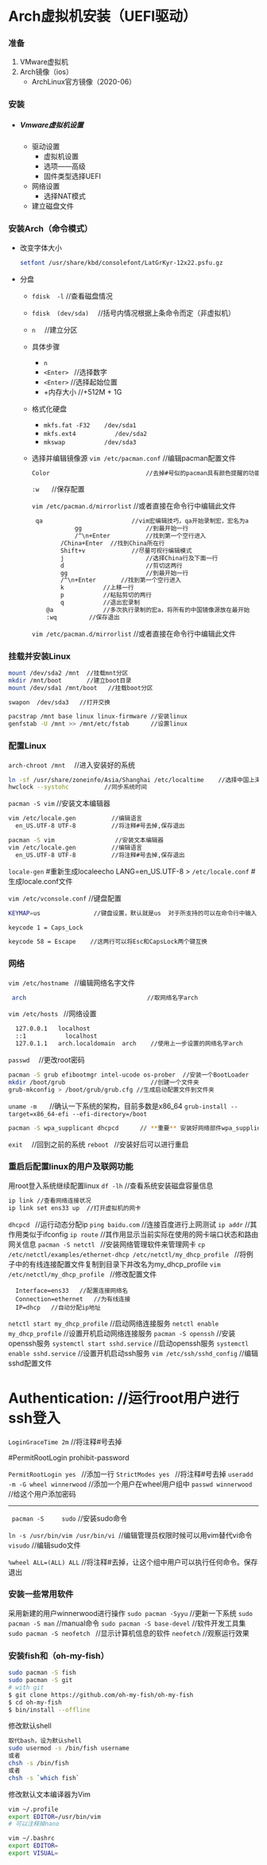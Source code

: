 # Arch虚拟机安装（UEFI驱动）

### 准备

1. VMware虚拟机
2. Arch镜像（ios）
   - ArchLinux官方镜像（2020-06）

### 安装

- ##### Vmware虚拟机设置

  - 驱动设置
    - 虚拟机设置
    - 选项——高级
    - 固件类型选择UEFI
  - 网络设置
    - 选择NAT模式
  - 建立磁盘文件

### 安装Arch（命令模式）

- 改变字体大小

  ```bash
  setfont /usr/share/kbd/consolefont/LatGrKyr-12x22.psfu.gz
  ```

- 分盘

  - `fdisk  -l`				//查看磁盘情况

  - `fdisk  (dev/sda)  `      //括号内情况根据上条命令而定（非虚拟机）

  - `n	`                          //建立分区

  - 具体步骤

    - `n	`			
    - `<Enter> `       //选择数字
    - `<Enter>`        //选择起始位置
    - +内存大小     //+512M   +  1G

  - 格式化硬盘

    - `mkfs.fat -F32	/dev/sda1`
    - `mkfs.ext4           /dev/sda2`
    - `mkswap           /dev/sda3`

  - 选择并编辑镜像源
    `vim /etc/pacman.conf`	//编辑pacman配置文件
        

    ```bash
    Color           			 	//去掉#号似的pacman具有颜色提醒的功能
    ```

       ` :w    `            				//保存配置

    `vim /etc/pacman.d/mirrorlist`		//或者直接在命令行中编辑此文件

    ```bash
     qa    						//vim宏编辑技巧，qa开始录制宏，宏名为a
        		gg		    		//到最开始一行
        		/^\n+Enter  		//找到第一个空行进入
          	/China+Enter  //找到China所在行
          	Shift+v     		//尽量可视行编辑模式
          	j           			//选择China行及下面一行
          	d           			//剪切这两行
          	gg          			//到最开始一行
          	/^\n+Enter 		 //找到第一个空行进入
          	k           //上移一行
          	p           //粘贴剪切的两行
          	q           //退出宏录制
        @a      		//多次执行录制的宏a，将所有的中国镜像源放在最开始
        :wq     	//保存退出
    ```

    `vim /etc/pacman.d/mirrorlist`		//或者直接在命令行中编辑此文件


### 挂载并安装Linux

```bash
mount /dev/sda2 /mnt  //挂载mnt分区
mkdir /mnt/boot       //建立boot目录
mount /dev/sda1 /mnt/boot   //挂载boot分区

swapon  /dev/sda3   //打开交换

pacstrap /mnt base linux linux-firmware //安装linux
genfstab -U /mnt >> /mnt/etc/fstab      //设置linux
```



### 配置Linux

`arch-chroot /mnt  `            //进入安装好的系统

```bash
ln -sf /usr/share/zoneinfo/Asia/Shanghai /etc/localtime    //选择中国上海作为时区
hwclock --systohc  		   //同步系统时间
```

`pacman -S vim`   		      //安装文本编辑器

```bash
vim /etc/locale.gen  		 //编辑语言
  en_US.UTF-8 UTF-8 		 //将注释#号去掉,保存退出
```



```bash
pacman -S vim   		      //安装文本编辑器
vim /etc/locale.gen  		 //编辑语言
  en_US.UTF-8 UTF-8 		 //将注释#号去掉,保存退出
```

`locale-gen`	#重新生成localeecho LANG=en_US.UTF-8 > `/etc/locale.conf`	#生成locale.conf文件

`vim /etc/vconsole.conf`		 //键盘配置

```bash
KEYMAP=us 				//键盘设置，默认就是us  对于所支持的可以在命令行中输入

keycode 1 = Caps_Lock

keycode 58 = Escape    //这两行可以将Esc和CapsLock两个键互换
```



### 网络

`vim /etc/hostname `		  //编辑网络名字文件  

```bash
 arch       						   //取网络名字arch
```

`vim /etc/hosts	`			  //网络设置

```bash
  127.0.0.1	  localhost
  ::1	      	localhost
  127.0.1.1	  arch.localdomain	arch    //使用上一步设置的网络名字arch

```

`passwd  `					  //更改root密码

```bash
pacman -S grub efibootmgr intel-ucode os-prober  //安装一个BootLoader
mkdir /boot/grub 						//创建一个文件夹
grub-mkconfig > /boot/grub/grub.cfg //生成启动配置文件到文件夹
```

`uname -m  	`							  //确认一下系统的架构，目前多数是x86_64
`grub-install --target=x86_64-efi --efi-directory=/boot`

```bash
pacman -S wpa_supplicant dhcpcd 	 // **重要** 安装好网络部件wpa_supplicant及动态分配ip工具dhcpcd，其他软件可以在之后有网络进行按需安装

```

`exit  `		  //回到之前的系统
`reboot `		 //安装好后可以进行重启

### 重启后配置linux的用户及联网功能

用root登入系统继续配置linux
`df -lh`   //查看系统安装磁盘容量信息

```bash
ip link //查看网络连接状况
ip link set ens33 up  //打开虚拟机的网卡
```

`dhcpcd ` //运行动态分配ip
`ping baidu.com`  //连接百度进行上网测试
`ip addr` //其作用类似于ifconfig
`ip route` //其作用显示当前实际在使用的网卡端口状态和路由网关信息
`pacman -S netctl ` //安装网络管理软件来管理网卡
`cp /etc/netctl/examples/ethernet-dhcp /etc/netctl/my_dhcp_profile `   //将例子中的有线连接配置文件复制到目录下并改名为my_dhcp_profile
`vim /etc/netctl/my_dhcp_profile ` //修改配置文件

```
  Interface=ens33   //配置连接网络名
  Connection=ethernet   //为有线连接
  IP=dhcp   //自动分配ip地址
```

`netctl start my_dhcp_profile`  //启动网络连接服务
`netctl enable my_dhcp_profile` //设置开机启动网络连接服务
`pacman -S openssh` //安装openssh服务
`systemctl start sshd.service` //启动openssh服务
`systemctl enable sshd.service` //设置开机启动ssh服务
`vim /etc/ssh/sshd_config` //编辑sshd配置文件

  # Authentication:   //运行root用户进行ssh登入

  `LoginGraceTime 2m`  //将注释#号去掉

  #PermitRootLogin prohibit-password

  `PermitRootLogin yes `  //添加一行
  `StrictModes yes `     //将注释#号去掉
`useradd -m -G wheel winnerwood` //添加一个用户在wheel用户组中
`passwd winnerwood`  //给这个用户添加密码

***

` pacman -S     sudo`      //安装sudo命令

`ln -s /usr/bin/vim /usr/bin/vi `//编辑管理员权限时候可以用vim替代vi命令
`visudo`  //编辑sudo文件

`%wheel ALL=(ALL) ALL` //将注释#去掉，让这个组中用户可以执行任何命令。保存退出

### 安装一些常用软件

采用新建的用户winnerwood进行操作
`sudo pacman -Syyu`  //更新一下系统
`sudo pacman -S man` //manual命令
`sudo pacman -S base-devel`  //软件开发工具集
`sudo pacman -S neofetch `  //显示计算机信息的软件
`neofetch`        //观察运行效果

### 安装fish和（oh-my-fish）

```bash
sudo pacman -S fish
sudo pacman -S git
# with git
$ git clone https://github.com/oh-my-fish/oh-my-fish
$ cd oh-my-fish
$ bin/install --offline
```

修改默认shell

```bash
取代bash，设为默认shell
sudo usermod -s /bin/fish username
或者
chsh -s /bin/fish
或者
chsh -s `which fish`
```





修改默认文本编译器为Vim

```bash
vim ~/.profile
export EDITOR=/usr/bin/vim
# 可以注释掉nano

vim ~/.bashrc
export EDITOR=
export VISUAL=
```

